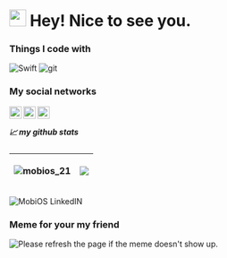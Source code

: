 <!---
MobiOS-21/MobiOS-21 is a ✨ special ✨ repository because its `README.md` (this file) appears on your GitHub profile.
You can click the Preview link to take a look at your changes.
--->
<h1><img src="https://emojis.slackmojis.com/emojis/images/1531849430/4246/blob-sunglasses.gif?1531849430" width="30"/> Hey! Nice to see you.</h1>
<h3>Things I code with</h3>
<p>
   <img alt="Swift" src="https://img.shields.io/badge/swift-F54A2A?style=for-the-badge&logo=swift&logoColor=white" />
  <img alt="git" src="https://img.shields.io/badge/git-%23F05033.svg?style=for-the-badge&logo=git&logoColor=white" />
</p>
<h3> My social networks </h3>
<a 
  <img align="left" alt="MobiOS Instagram" width="22px" src="https://img.shields.io/github/followers/mobios-21?style=social" />
</a>
<a href="https://www.instagram.com/mobios_21/">
  <img align="left" alt="MobiOS Instagram" width="22px" src="https://raw.githubusercontent.com/hussainweb/hussainweb/main/icons/instagram.png" />
</a>
<a href="https://www.linkedin.com/mwlite/in/aleksandr-dergilev-309551199">
  <img align="left" alt="MobiOS LinkedIN" width="22px" src="https://raw.githubusercontent.com/peterthehan/peterthehan/master/assets/linkedin.svg" />
</a>
<a href="vk.com/mobios">
  <img align="left" alt="MobiOS VK" width="22px" src="http://s1.iconbird.com/ico/2013/11/499/w512h5121384975213MezhdunarodnylogotipVK.png" />
</a>
<br />
<h5>📈 my github stats</h5>

| <p align="left"> <img src="https://github-readme-stats.vercel.app/api?username=mobios-21&show_icons=true&theme=gotham" alt="mobios_21" /> | <a href="https://github.com/anuraghazra/github-readme-stats"><img align="center" src="https://github-readme-stats.vercel.app/api/top-langs/?username=mobios-21&layout=compact&theme=gotham" /></a> |
| ------------- | ------------- |
  
<img align="left" alt="MobiOS LinkedIN" src="https://img.shields.io/github/followers/mobios-21?style=social" />
   
<br />   <h3> Meme for your my friend </h3>
<img src='https://random-memer.herokuapp.com/' title="Meme" alt="Please refresh the page if the meme doesn't show up.">
